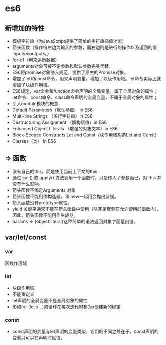 # es6

## 新增加的特性

- 模板字符串（为JavaScript提供了简单的字符串插值功能）
- 箭头函数（操作符左边为输入的参数，而右边则是进行的操作以及返回的值Inputs=>outputs。）
- for-of（用来遍历数据）
- arguments对象可被不定参数和默认参数完美代替。
- ES6将promise对象纳入规范，提供了原生的Promise对象。
- 增加了let和const命令，用来声明变量。增加了块级作用域。let命令实际上就增加了块级作用域。
- ES6规定，var命令和function命令声明的全局变量，属于全局对象的属性；let命令、const命令、class命令声明的全局变量，不属于全局对象的属性；
- 引入module模块的概念
- Default Parameters（默认参数） in ES6
- Multi-line Strings （多行字符串）in ES6
- Destructuring Assignment （解构赋值）in ES6
- Enhanced Object Literals （增强的对象文本）in ES6
- Block-Scoped Constructs Let and Const（块作用域构造Let and Const）
- Classes（类） in ES6

## => 函数

- 没有自己的this，而是使用当前上下文的this
- 通过 call() 或 apply() 方法调用一个函数时，只是传入了参数而已，对 this 并没有什么影响。
- 箭头函数不绑定Arguments 对象
- 箭头函数不能用作构造器，和 new一起用会抛出错误。
- 箭头函数没有prototype属性。
- yield 关键字通常不能在箭头函数中使用（除非是嵌套在允许使用的函数内）。因此，箭头函数不能用作生成器。
- params => {object:literal}这种简单的语法返回对象字面量出错。

## var/let/const

### var

函数作用域

### let

- 块级作用域
- 不能重定义
- let声明的全局变量不是全局对象的属性
- 形如for (let x...)的循环在每次迭代时都为x创建新的绑定

### const

- const声明的变量与let声明的变量类似，它们的不同之处在于，const声明的变量只可以在声明时赋值，